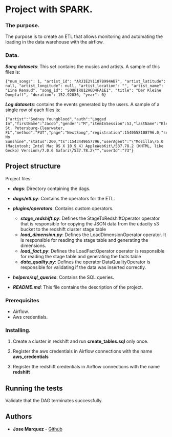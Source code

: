 # Project with SPARK.

### The purpose.

The purpose is to create an ETL that allows monitoring and automating the loading in the data warehouse with the airflow.

### Data.

***Song datasets***: This set contains the musics and artists. A sample of this files is:
```
{"num_songs": 1, "artist_id": "ARJIE2Y1187B994AB7", "artist_latitude": null, "artist_longitude": null, "artist_location": "", "artist_name": "Line Renaud", "song_id": "SOUPIRU12A6D4FA1E1", "title": "Der Kleine Dompfaff", "duration": 152.92036, "year": 0}
```

***Log datasets***: contains the events generated by the users. A sample of a single row of each files is:
```
{"artist":"Sydney Youngblood","auth":"Logged In","firstName":"Jacob","gender":"M","itemInSession":53,"lastName":"Klein","length":238.07955,"level":"paid","location":"Tampa-St. Petersburg-Clearwater, FL","method":"PUT","page":"NextSong","registration":1540558108796.0,"sessionId":954,"song":"Ain't No Sunshine","status":200,"ts":1543449657796,"userAgent":"\"Mozilla\/5.0 (Macintosh; Intel Mac OS X 10_9_4) AppleWebKit\/537.78.2 (KHTML, like Gecko) Version\/7.0.6 Safari\/537.78.2\"","userId":"73"}
```

## Project structure

Project files:

* ***dags***: Directory containing the dags.

* ***dags/etl.py***: Contains the operators for the ETL.

* ***plugins/operators***: Contains custom operators.
	* ***stage_redshift.py***: Defines the StageToRedshiftOperator operator that is responsible for copying the JSON data from the udacity s3 bucket to the redshift cluster stage table
    * ***load_dimension.py***: Defines the LoadDimensionOperator operator. It is responsible for reading the stage table and generating the dimensions.
    * ***load_fact.py***: Defines the LoadFactOperator operator is responsible for reading the stage table and generating the facts table
    * ***data_quality.py***: Defines the operator DataQualityOperator is responsible for validating if the data was inserted correctly.
* ***helpers/sql_queries***: Contains the SQL queries.

* ***README.md***: This file contains the description of the project.

### Prerequisites
* Airflow.
* Aws credentials.

### Installing.

1. Create a cluster in redshift and run **create_tables.sql** only once.

2. Register the aws credentials in Airflow connections with the name **aws_credentials**

3. Register the redshift credentials in Airflow connections with the name **redshift**

## Running the tests

Validate that the DAG terminates successfully.

## Authors

* **Jose Marquez** - [Github](https://github.com/jmarquez42)

